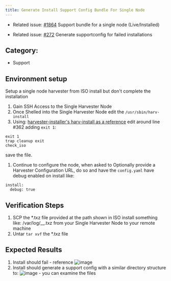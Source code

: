 ```yaml
---
title: Generate Install Support Config Bundle For Single Node
---
```


 * Related issue: [#1864](https://github.com/harvester/harvester/issues/1864)  Support bundle for a single node (Live/Installed)

 * Related issue: [#272](https://github.com/harvester/harvester-installer/pull/272)  Generate supportconfig for failed installations

## Category: 
* Support

## Environment setup
Setup a single node harvester from ISO install but don't complete the installation
1. Gain SSH Access to the Single Harvester Node
1. Once Shelled into the Single Harvester Node edit the `/usr/sbin/harv-install`
1. Using: [harvester-installer's harv-install as a reference](https://github.com/harvester/harvester-installer/blob/master/package/harvester-os/files/usr/sbin/harv-install#L362) edit around line #362 adding `exit 1`:
```
exit 1
trap cleanup exit
check_iso
```
save the file.
1. Continue to configure the node, when asked to Optionally provide a Harvester Configuration URL, do so and have the `config.yaml` have debug enabled on install like:
```
install:
  debug: true
```

## Verification Steps
1. SCP the *.txz file provided at the path shown in ISO install something like: /var/log/__.txz from your Single Harvester Node to your remote machine
1. Untar `tar xvf` the *.txz file 

## Expected Results
1. Install should fail - reference ![image](https://user-images.githubusercontent.com/5370752/165647594-b3529472-e606-4d12-8953-54ff5d86c00e.png)
1. Install should generate a support config with a similar directory structure to: ![image](https://user-images.githubusercontent.com/5370752/165647582-d487b4ec-dcf1-451d-a063-6502ebd97012.png) - you can examine the files
